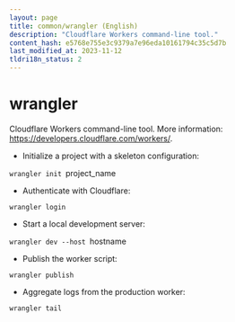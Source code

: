 ```yaml
---
layout: page
title: common/wrangler (English)
description: "Cloudflare Workers command-line tool."
content_hash: e5768e755e3c9379a7e96eda10161794c35c5d7b
last_modified_at: 2023-11-12
tldri18n_status: 2
---
```

# wrangler

Cloudflare Workers command-line tool.
More information: <https://developers.cloudflare.com/workers/>.

- Initialize a project with a skeleton configuration:

`wrangler init `<span class="tldr-var badge badge-pill bg-dark-lm bg-white-dm text-white-lm text-dark-dm font-weight-bold">project_name</span>

- Authenticate with Cloudflare:

`wrangler login`

- Start a local development server:

`wrangler dev --host `<span class="tldr-var badge badge-pill bg-dark-lm bg-white-dm text-white-lm text-dark-dm font-weight-bold">hostname</span>

- Publish the worker script:

`wrangler publish`

- Aggregate logs from the production worker:

`wrangler tail`
